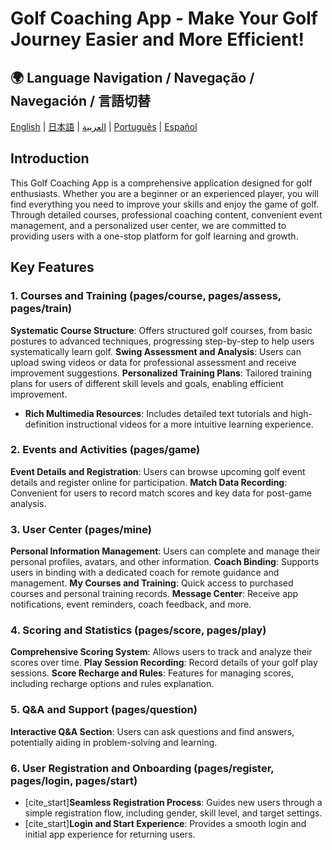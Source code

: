 # Golf Coaching App - Make Your Golf Journey Easier and More Efficient!
## 🌍 Language Navigation / Navegação / Navegación / 言語切替

[English](README.md) | [日本語](README-jp.md) | [العربية](README-ar.md) | [Português](README-pt.md) | [Español](README-es.md)

## Introduction

This Golf Coaching App is a comprehensive application designed for golf enthusiasts. Whether you are a beginner or an experienced player, you will find everything you need to improve your skills and enjoy the game of golf. Through detailed courses, professional coaching content, convenient event management, and a personalized user center, we are committed to providing users with a one-stop platform for golf learning and growth.

## Key Features

### 1. Courses and Training (pages/course, pages/assess, pages/train)

**Systematic Course Structure**: Offers structured golf courses, from basic postures to advanced techniques, progressing step-by-step to help users systematically learn golf.
**Swing Assessment and Analysis**: Users can upload swing videos or data for professional assessment and receive improvement suggestions.
**Personalized Training Plans**: Tailored training plans for users of different skill levels and goals, enabling efficient improvement.
* **Rich Multimedia Resources**: Includes detailed text tutorials and high-definition instructional videos for a more intuitive learning experience.

### 2. Events and Activities (pages/game)

**Event Details and Registration**: Users can browse upcoming golf event details and register online for participation.
**Match Data Recording**: Convenient for users to record match scores and key data for post-game analysis.

### 3. User Center (pages/mine)

**Personal Information Management**: Users can complete and manage their personal profiles, avatars, and other information.
**Coach Binding**: Supports users in binding with a dedicated coach for remote guidance and management.
**My Courses and Training**: Quick access to purchased courses and personal training records.
**Message Center**: Receive app notifications, event reminders, coach feedback, and more.

### 4. Scoring and Statistics (pages/score, pages/play)

**Comprehensive Scoring System**: Allows users to track and analyze their scores over time.
**Play Session Recording**: Record details of your golf play sessions.
**Score Recharge and Rules**: Features for managing scores, including recharge options and rules explanation.

### 5. Q&A and Support (pages/question)

**Interactive Q&A Section**: Users can ask questions and find answers, potentially aiding in problem-solving and learning.

### 6. User Registration and Onboarding (pages/register, pages/login, pages/start)

* [cite_start]**Seamless Registration Process**: Guides new users through a simple registration flow, including gender, skill level, and target settings.
* [cite_start]**Login and Start Experience**: Provides a smooth login and initial app experience for returning users.
